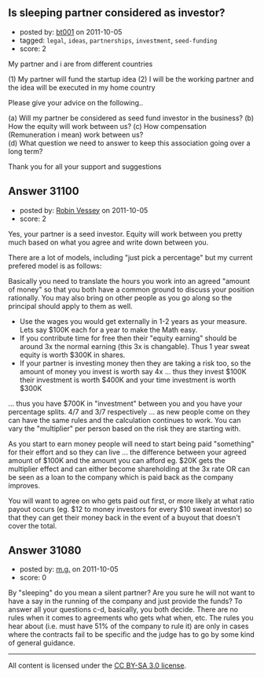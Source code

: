 ## Is sleeping partner considered as investor?

- posted by: [bt001](https://stackexchange.com/users/-1/13693-bt001) on 2011-10-05
- tagged: `legal`, `ideas`, `partnerships`, `investment`, `seed-funding`
- score: 2

My partner and i are from different countries

(1) My partner will fund the startup idea 
(2) I will be the working partner and the idea will be executed in my home country

Please give your advice on the following..

(a) Will my partner be considered as seed fund investor in the business?
(b) How the equity will work between us?
(c) How compensation (Remuneration i mean) work between us?  
(d) What question we need to answer to keep this association going over a long term?

Thank you for all your support and suggestions


## Answer 31100

- posted by: [Robin Vessey](https://stackexchange.com/users/-1/984-robin-vessey) on 2011-10-05
- score: 2

Yes, your partner is a seed investor. Equity will work between you pretty much based on what you agree and write down between you. 

There are a lot of models, including "just pick a percentage" but my current prefered model is as follows:

Basically you need to translate the hours you work into an agreed "amount of money" so that you both have a common ground to discuss your position rationally. You may also bring on other people as you go along so the principal should apply to them as well.

 - Use the wages you would get externally in 1-2 years as your measure. Lets say $100K each for a year to make the Math easy.
 - If you contribute time for free then their "equity earning" should be around 3x the normal earning (this 3x is changable). Thus 1 year sweat equity is worth $300K in shares.
 - If your partner is investing money then they are taking a risk too, so the amount of money you invest is worth say 4x ... thus they invest $100K their investment is worth $400K and your time investment is worth $300K 

... thus you have $700K in "investment" between you and you have your percentage splits. 4/7 and 3/7 respectively ... as new people come on they can have the same rules and the calculation continues to work. You can vary the "multiplier" per person based on the risk they are starting with. 

As you start to earn money people will need to start being paid "something" for their effort and so they can live ... the difference between your agreed amount of $100K and the amount you can afford eg. $20K gets the multiplier effect and can either become shareholding at the 3x rate OR can be seen as a loan to the company which is paid back as the company improves.

You will want to agree on who gets paid out first, or more likely at what ratio payout occurs (eg. $12 to money investors for every $10 sweat investor) so that they can get their money back in the event of a buyout that doesn't cover the total.





## Answer 31080

- posted by: [m.g.](https://stackexchange.com/users/-1/13282-m-g) on 2011-10-05
- score: 0

By "sleeping" do you mean a silent partner? Are you sure he will not want to have a say in the running of the company and just provide the funds?
To answer all your questions c-d, basically, you both decide. There are no rules when it comes to agreements who gets what when, etc. The rules you hear about (i.e. must have 51% of the company to rule it) are only in cases where the contracts fail to be specific and the judge has to go by some kind of general guidance.



---

All content is licensed under the [CC BY-SA 3.0 license](https://creativecommons.org/licenses/by-sa/3.0/).
